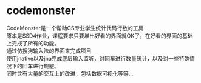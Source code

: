 # codemonster
CodeMonster是一个帮助CS专业学生统计代码行数的工具<br>
原本是SSD4作业，课程要求只要堆出好看的界面就OK了，在好看的界面的基础上完成了所有的功能。<br>
通过仿搜狗输入法的界面来完成项目<br>
使用jnative以及jna完成底层输入监听，对回车进行数量统计，以及对一些特殊情况下的回车进行规避。<br>
同时含有大量的交互上的改进，包括数据可视化等等...<br>

